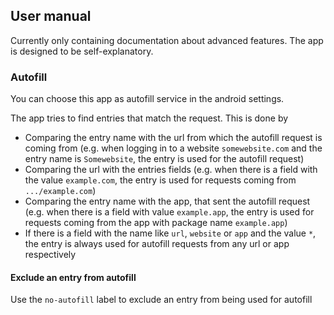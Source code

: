 ## User manual
Currently only containing documentation about advanced features. The app is designed to be self-explanatory.

### Autofill
You can choose this app as autofill service in the android settings.

The app tries to find entries that match the request. This is done by
- Comparing the entry name with the url from which the autofill request is coming from (e.g. when logging in to a website `somewebsite.com` and the entry name is `Somewebsite`, the entry is used for the autofill request)
- Comparing the url with the entries fields (e.g. when there is a field with the value `example.com`, the entry is used for requests coming from `.../example.com`)
- Comparing the entry name with the app, that sent the autofill request (e.g. when there is a field with value `example.app`, the entry is used for requests coming from the app with package name `example.app`)
- If there is a field with the name like `url`, `website` or `app` and the value `*`, the entry is always used for autofill requests from any url or app respectively

#### Exclude an entry from autofill
Use the `no-autofill` label to exclude an entry from being used for autofill
